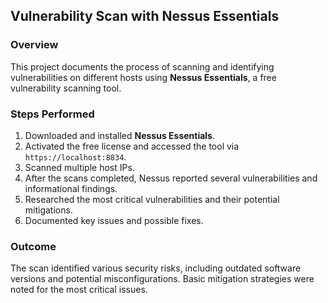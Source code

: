 

## Vulnerability Scan with Nessus Essentials

### Overview

This project documents the process of scanning and identifying vulnerabilities on different hosts using **Nessus Essentials**, a free vulnerability scanning tool.

### Steps Performed

1. Downloaded and installed **Nessus Essentials**.
2. Activated the free license and accessed the tool via `https://localhost:8834`.
3. Scanned multiple host IPs.
4. After the scans completed, Nessus reported several vulnerabilities and informational findings.
5. Researched the most critical vulnerabilities and their potential mitigations.
6. Documented key issues and possible fixes.

### Outcome

The scan identified various security risks, including outdated software versions and potential misconfigurations. Basic mitigation strategies were noted for the most critical issues.

